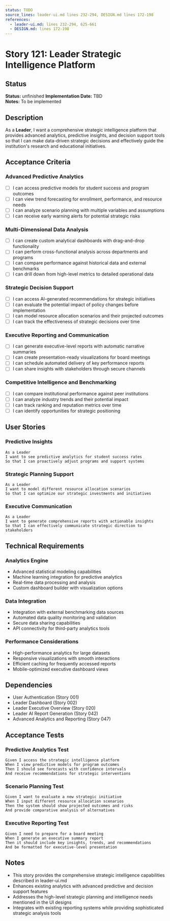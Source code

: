 ```yaml
---
status: TODO
source_lines: leader-ui.md lines 232-294, DESIGN.md lines 172-198
references:
  - leader-ui.md: lines 232-294, 625-661
  - DESIGN.md: lines 172-198
---
```

# Story 121: Leader Strategic Intelligence Platform

## Status
**Status:** unfinished
**Implementation Date:** TBD  
**Notes:** To be implemented

## Description
As a **Leader**, I want a comprehensive strategic intelligence platform that provides advanced analytics, predictive insights, and decision support tools so that I can make data-driven strategic decisions and effectively guide the institution's research and educational initiatives.

## Acceptance Criteria

### Advanced Predictive Analytics
- [ ] I can access predictive models for student success and program outcomes
- [ ] I can view trend forecasting for enrollment, performance, and resource needs
- [ ] I can analyze scenario planning with multiple variables and assumptions
- [ ] I can receive early warning alerts for potential strategic risks

### Multi-Dimensional Data Analysis
- [ ] I can create custom analytical dashboards with drag-and-drop functionality
- [ ] I can perform cross-functional analysis across departments and programs
- [ ] I can compare performance against historical data and external benchmarks
- [ ] I can drill down from high-level metrics to detailed operational data

### Strategic Decision Support
- [ ] I can access AI-generated recommendations for strategic initiatives
- [ ] I can evaluate the potential impact of policy changes before implementation
- [ ] I can model resource allocation scenarios and their projected outcomes
- [ ] I can track the effectiveness of strategic decisions over time

### Executive Reporting and Communication
- [ ] I can generate executive-level reports with automatic narrative summaries
- [ ] I can create presentation-ready visualizations for board meetings
- [ ] I can schedule automated delivery of key performance reports
- [ ] I can share insights with stakeholders through secure channels

### Competitive Intelligence and Benchmarking
- [ ] I can compare institutional performance against peer institutions
- [ ] I can analyze industry trends and their potential impact
- [ ] I can track ranking and reputation metrics over time
- [ ] I can identify opportunities for strategic positioning

## User Stories

### Predictive Insights
```
As a Leader
I want to see predictive analytics for student success rates
So that I can proactively adjust programs and support systems
```

### Strategic Planning Support
```
As a Leader
I want to model different resource allocation scenarios
So that I can optimize our strategic investments and initiatives
```

### Executive Communication
```
As a Leader
I want to generate comprehensive reports with actionable insights
So that I can effectively communicate strategic direction to stakeholders
```

## Technical Requirements

### Analytics Engine
- Advanced statistical modeling capabilities
- Machine learning integration for predictive analytics
- Real-time data processing and analysis
- Custom dashboard builder with visualization options

### Data Integration
- Integration with external benchmarking data sources
- Automated data quality monitoring and validation
- Secure data sharing capabilities
- API connectivity for third-party analytics tools

### Performance Considerations
- High-performance analytics for large datasets
- Responsive visualizations with smooth interactions
- Efficient caching for frequently accessed reports
- Mobile-optimized executive dashboard views

## Dependencies
- User Authentication (Story 001)
- Leader Dashboard (Story 002)
- Leader Executive Overview (Story 020)
- Leader AI Report Generation (Story 042)
- Advanced Analytics and Reporting (Story 047)

## Acceptance Tests

### Predictive Analytics Test
```
Given I access the strategic intelligence platform
When I view predictive models for program outcomes
Then I should see forecasts with confidence intervals
And receive recommendations for strategic interventions
```

### Scenario Planning Test
```
Given I want to evaluate a new strategic initiative
When I input different resource allocation scenarios
Then the system should show projected outcomes and risks
And provide comparative analysis of alternatives
```

### Executive Reporting Test
```
Given I need to prepare for a board meeting
When I generate an executive summary report
Then it should include key insights, trends, and recommendations
And be formatted for executive-level presentation
```

## Notes
- This story provides the comprehensive strategic intelligence capabilities described in leader-ui.md
- Enhances existing analytics with advanced predictive and decision support features
- Addresses the high-level strategic planning and intelligence needs mentioned in the UI designs
- Integrates with existing reporting systems while providing sophisticated strategic analysis tools
